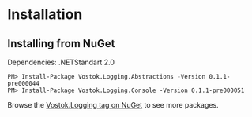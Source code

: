 # Installation

## Installing from NuGet

Dependencies: .NETStandart 2.0

```aspnet
PM> Install-Package Vostok.Logging.Abstractions -Version 0.1.1-pre000044
PM> Install-Package Vostok.Logging.Console -Version 0.1.1-pre000051
```

Browse the [Vostok.Logging tag on NuGet](https://www.nuget.org/packages?q=Vostok.Logging) to see more packages.

